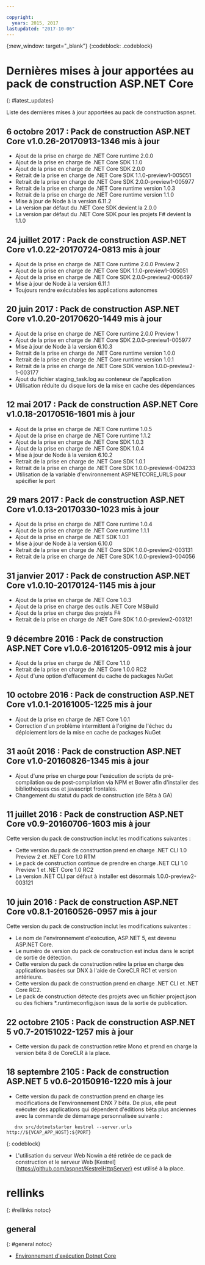 ```yaml
---

copyright:
  years: 2015, 2017
lastupdated: "2017-10-06"
---
```


{:new_window: target="_blank"}
{:codeblock: .codeblock}

# Dernières mises à jour apportées au pack de construction ASP.NET Core
{: #latest_updates}


Liste des dernières mises à jour apportées au pack de construction aspnet.

## 6 octobre 2017 : Pack de construction ASP.NET Core v1.0.26-20170913-1346 mis à jour
* Ajout de la prise en charge de .NET Core runtime 2.0.0
* Ajout de la prise en charge de .NET Core SDK 1.1.0
* Ajout de la prise en charge de .NET Core SDK 2.0.0
* Retrait de la prise en charge de .NET Core SDK 1.1.0-preview1-005051
* Retrait de la prise en charge de .NET Core SDK 2.0.0-preview1-005977
* Retrait de la prise en charge de .NET Core runtime version 1.0.3
* Retrait de la prise en charge de .NET Core runtime version 1.1.0
* Mise à jour de Node à la version 6.11.2
* La version par défaut du .NET Core SDK devient la 2.0.0
* La version par défaut du .NET Core SDK pour les projets F# devient la 1.1.0

## 24 juillet 2017 : Pack de construction ASP.NET Core v1.0.22-20170724-0813 mis à jour

* Ajout de la prise en charge de .NET Core runtime 2.0.0 Preview 2
* Ajout de la prise en charge de .NET Core SDK 1.1.0-preview1-005051
* Ajout de la prise en charge de .NET Core SDK 2.0.0-preview2-006497
* Mise à jour de Node à la version 6.11.1
* Toujours rendre exécutables les applications autonomes

## 20 juin 2017 : Pack de construction ASP.NET Core v1.0.20-20170620-1449 mis à jour

* Ajout de la prise en charge de .NET Core runtime 2.0.0 Preview 1
* Ajout de la prise en charge de .NET Core SDK 2.0.0-preview1-005977
* Mise à jour de Node à la version 6.10.3
* Retrait de la prise en charge de .NET Core runtime version 1.0.0
* Retrait de la prise en charge de .NET Core runtime version 1.0.1
* Retrait de la prise en charge de .NET Core SDK version 1.0.0-preview2-1-003177
* Ajout du fichier staging_task.log au conteneur de l'application
* Utilisation réduite du disque lors de la mise en cache des dépendances

## 12 mai 2017 : Pack de construction ASP.NET Core v1.0.18-20170516-1601 mis à jour

* Ajout de la prise en charge de .NET Core runtime 1.0.5
* Ajout de la prise en charge de .NET Core runtime 1.1.2
* Ajout de la prise en charge de .NET Core SDK 1.0.3
* Ajout de la prise en charge de .NET Core SDK 1.0.4
* Mise à jour de Node à la version 6.10.2
* Retrait de la prise en charge de .NET Core SDK 1.0.1
* Retrait de la prise en charge de .NET Core SDK 1.0.0-preview4-004233
* Utilisation de la variable d'environnement ASPNETCORE_URLS pour spécifier le port

## 29 mars 2017 : Pack de construction ASP.NET Core v1.0.13-20170330-1023 mis à jour

* Ajout de la prise en charge de .NET Core runtime 1.0.4
* Ajout de la prise en charge de .NET Core runtime 1.1.1
* Ajout de la prise en charge de .NET SDK 1.0.1
* Mise à jour de Node à la version 6.10.0
* Retrait de la prise en charge de .NET Core SDK 1.0.0-preview2-003131
* Retrait de la prise en charge de .NET Core SDK 1.0.0-preview3-004056

## 31 janvier 2017 : Pack de construction ASP.NET Core v1.0.10-20170124-1145 mis à jour

* Ajout de la prise en charge de .NET Core 1.0.3
* Ajout de la prise en charge des outils .NET Core MSBuild
* Ajout de la prise en charge des projets F#
* Retrait de la prise en charge de .NET Core SDK 1.0.0-preview2-003121

## 9 décembre 2016 : Pack de construction ASP.NET Core v1.0.6-20161205-0912 mis à jour

* Ajout de la prise en charge de .NET Core 1.1.0
* Retrait de la prise en charge de .NET Core 1.0.0 RC2
* Ajout d'une option d'effacement du cache de packages NuGet

## 10 octobre 2016 : Pack de construction ASP.NET Core v1.0.1-20161005-1225 mis à jour

* Ajout de la prise en charge de .NET Core 1.0.1
* Correction d'un problème intermittent à l'origine de l'échec du déploiement lors de la mise en cache de packages NuGet

## 31 août 2016 : Pack de construction ASP.NET Core v1.0-20160826-1345 mis à jour

* Ajout d'une prise en charge pour l'exécution de scripts de pré-compilation ou de post-compilation via NPM et Bower afin d'installer des bibliothèques css et javascript frontales.
* Changement du statut du pack de construction (de Bêta à GA)

## 11 juillet 2016 : Pack de construction ASP.NET Core v0.9-20160706-1603 mis à jour

Cette version du pack de construction inclut les modifications suivantes :

* Cette version du pack de construction prend en charge .NET CLI 1.0 Preview 2 et .NET Core 1.0 RTM
* Le pack de construction continue de prendre en charge .NET CLI 1.0 Preview 1 et .NET Core 1.0 RC2
* La version .NET CLI par défaut à installer est désormais 1.0.0-preview2-003121

## 10 juin 2016 : Pack de construction ASP.NET Core v0.8.1-20160526-0957 mis à jour

Cette version du pack de construction inclut les modifications suivantes :

* Le nom de l'environnement d'exécution, ASP.NET 5, est devenu ASP.NET Core.
* Le numéro de version du pack de construction est inclus dans le script de sortie de détection.
* Cette version du pack de construction retire la prise en charge des applications basées sur DNX à l'aide de CoreCLR RC1 et version antérieure.
* Cette version du pack de construction prend en charge .NET CLI et .NET Core RC2.
* Le pack de construction détecte des projets avec un fichier project.json ou des fichiers *.runtimeconfig.json issus de la sortie de publication.

## 22 octobre 2105 : Pack de construction ASP.NET 5 v0.7-20151022-1257 mis à jour

* Cette version du pack de construction retire Mono et prend en charge la version bêta 8 de CoreCLR à la place.

## 18 septembre 2105 : Pack de construction ASP.NET 5 v0.6-20150916-1220 mis à jour

* Cette version du pack de construction prend en charge les modifications de l'environnement DNX 7 bêta. De plus, elle peut exécuter des applications
qui dépendent d'éditions bêta plus anciennes avec la commande de démarrage personnalisée suivante :

```
   dnx src/dotnetstarter kestrel --server.urls http://${VCAP_APP_HOST}:${PORT}
```
{: codeblock}

* L'utilisation du serveur Web Nowin a été retirée de ce pack de construction et le serveur Web [Kestrel]{https://github.com/aspnet/KestrelHttpServer} est utilisé à la place.

# rellinks
{: #rellinks notoc}
## general
{: #general notoc}
* [Environnement d'exécution Dotnet Core](index.html)
